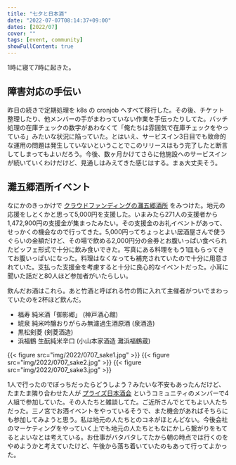 ```yaml
---
title: "七夕と日本酒"
date: "2022-07-07T08:14:37+09:00"
dates: [2022/07]
cover: ""
tags: [event, community]
showFullContent: true
---
```


1時に寝て7時に起きた。

## 障害対応の手伝い

昨日の続きで定期処理を k8s の cronjob へすべて移行した。その後、チケット整理したり、他メンバーの手がまわっていない作業を手伝ったりしてた。バッチ処理の在庫チェックの数字があわなくて「俺たちは雰囲気で在庫チェックをやっている」みたいな状況に陥っていた。とはいえ、サービスイン3日目でも致命的な運用の問題は発生していないということでこのリリースはもう完了したと断言してしまってもよいだろう。今後、数ヶ月かけてさらに他施設へのサービスインが続いていくわけだけど、見通しはみえてきた感じはする。まぁ大丈夫そう。

## 灘五郷酒所イベント

なにかのきっかけで [クラウドファンディングの灘五郷酒所](https://camp-fire.jp/projects/view/585844) をみつけた。地元の応援をしとくかと思って5,000円を支援した。いまみたら271人の支援者から1,472,900円の支援金が集まったみたい。その支援金のお礼イベントがあって、せっかくの機会なので行ってきた。5,000円ってちょっとよい居酒屋さんで使うぐらいの金額だけど、その場で飲める2,000円分の金券とお腹いっぱい食べられたビッフェ形式で十分に飲み食いできた。写真にある料理をもう1皿もらってきてお腹いっぱいになった。料理はなくなっても補充されていたので十分に用意されていた。支払った支援金を考慮すると十分に良心的なイベントだった。小耳に聞いた話だと80人ほど参加者がいたらしい。

飲んだお酒はこれら。あと竹酒と呼ばれる竹の筒に入れて主催者がついでまわっていたのを2杯ほど飲んだ。

* 福寿 純米酒「御影郷」 (神戸酒心館)
* 琥泉 純米吟醸おりがらみ無濾過生酒原酒 (泉酒造)
* 黒松剣菱 (剣菱酒造)
* 浜福鶴 生酛純米辛口 (小山本家酒造 灘浜福鶴蔵)

{{< figure src="img/2022/0707_sake1.jpg" >}}
{{< figure src="img/2022/0707_sake2.jpg" >}}
{{< figure src="img/2022/0707_sake3.jpg" >}}

1人で行ったのでぼっちだったらどうしよう？みたいな不安もあったんだけど、たまたま隣り合わせた人が [プライズ日本酒会](https://www.instagram.com/nihonsyu_kai/) というコミュニティのメンバーで4人組で参加していた。その人たちと雑談してた。ご近所さんでとてもよい人たちだった。三ノ宮でお酒イベントをやっているそうで、また機会があればそちらにも参加してみようと思う。私は地元の人たちとのコネがほとんどない。今後会社のマーケティングをやっていく上でも地元の人たちともなにかしら繋がりをもてるとよいなとは考えている。お仕事がバタバタしてたから朝の時点では行くのをやめようかと考えていたけど、午後から落ち着いていたのもあって行ってよかった。
